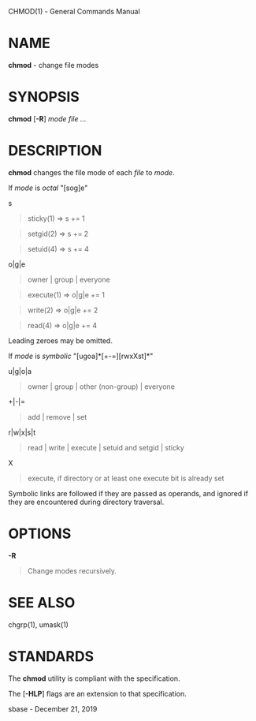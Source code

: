 CHMOD(1) - General Commands Manual

# NAME

**chmod** - change file modes

# SYNOPSIS

**chmod**
\[**-R**]
*mode*
*file&nbsp;...*

# DESCRIPTION

**chmod**
changes the file mode of each
*file*
to
*mode*.

If
*mode*
is
*octal*
"\[sog]e"

s

> sticky(1) =&gt; s += 1

> setgid(2) =&gt; s += 2

> setuid(4) =&gt; s += 4

o|g|e

> owner | group | everyone

> execute(1) =&gt; o|g|e += 1

> write(2) =&gt; o|g|e += 2

> read(4) =&gt; o|g|e += 4

Leading zeroes may be omitted.

If
*mode*
is
*symbolic*
"\[ugoa]\*\[+-=]\[rwxXst]\*"

u|g|o|a

> owner | group | other (non-group) | everyone

\+|-|=

> add | remove | set

r|w|x|s|t

> read | write | execute | setuid and setgid | sticky

X

> execute, if directory or at least one execute bit is already set

Symbolic links are followed if they are passed as operands, and ignored
if they are encountered during directory traversal.

# OPTIONS

**-R**

> Change modes recursively.

# SEE ALSO

chgrp(1),
umask(1)

# STANDARDS

The
**chmod**
utility is compliant with the
specification.

The
\[**-HLP**]
flags are an extension to that specification.

sbase - December 21, 2019

